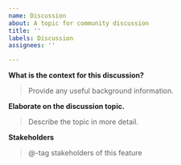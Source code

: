 ```yaml
---
name: Discussion
about: A topic for community discussion
title: ''
labels: Discussion
assignees: ''

---
```


**What is the context for this discussion?**

> Provide any useful background information.

**Elaborate on the discussion topic.**

> Describe the topic in more detail.

**Stakeholders**

> @-tag stakeholders of this feature

